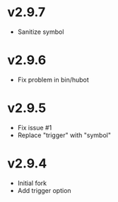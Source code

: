 v2.9.7
======

* Sanitize symbol

v2.9.6
======

* Fix problem in bin/hubot

v2.9.5
======

* Fix issue #1
* Replace "trigger" with "symbol"

v2.9.4
======

* Initial fork
* Add trigger option
